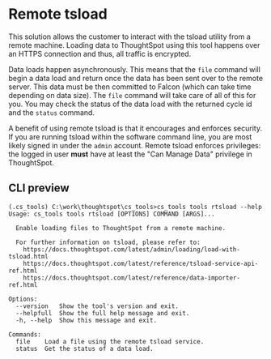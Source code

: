 # Remote tsload

This solution allows the customer to interact with the tsload utility from a remote
machine. Loading data to ThoughtSpot using this tool happens over an HTTPS connection
and thus, all traffic is encrypted.

Data loads happen asynchronously. This means that the `file` command will begin a data
load and return once the data has been sent over to the remote server. This data must be
then committed to Falcon (which can take time depending on data size). The `file`
command will take care of all of this for you. You may check the status of the data load
with the returned cycle id and the `status` command.

A benefit of using remote tsload is that it encourages and enforces security. If you are
running tsload within the software command line, you are most likely signed in under the
`admin` account. Remote tsload enforces privileges: the logged in user **must** have at
least the "Can Manage Data" privilege in ThoughtSpot.

## CLI preview

```console
(.cs_tools) C:\work\thoughtspot\cs_tools>cs_tools tools rtsload --help
Usage: cs_tools tools rtsload [OPTIONS] COMMAND [ARGS]...

  Enable loading files to ThoughtSpot from a remote machine.

  For further information on tsload, please refer to:
    https://docs.thoughtspot.com/latest/admin/loading/load-with-tsload.html
    https://docs.thoughtspot.com/latest/reference/tsload-service-api-ref.html
    https://docs.thoughtspot.com/latest/reference/data-importer-ref.html

Options:
  --version   Show the tool's version and exit.
  --helpfull  Show the full help message and exit.
  -h, --help  Show this message and exit.

Commands:
  file    Load a file using the remote tsload service.
  status  Get the status of a data load.
```
